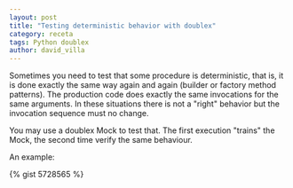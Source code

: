 ```yaml
---
layout: post
title: "Testing deterministic behavior with doublex"
category: receta
tags: Python doublex
author: david_villa
---
```


Sometimes you need to test that some procedure is deterministic, that
is, it is done exactly the same way again and again (builder or
factory method patterns). The production code does exactly the same invocations for the same
arguments. In these situations there is not a "right" behavior but the invocation sequence must no change.

You may use a doublex Mock to test that. The first execution "trains" the
Mock, the second time verify the same behaviour.

<!--more-->

An example:

{% gist 5728565 %}
